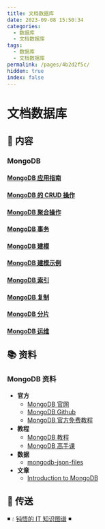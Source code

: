 ```yaml
---
title: 文档数据库
date: 2023-09-08 15:50:34
categories:
  - 数据库
  - 文档数据库
tags:
  - 数据库
  - 文档数据库
permalink: /pages/4b2d2f5c/
hidden: true
index: false
---
```


# 文档数据库

## 📖 内容

### MongoDB

#### [MongoDB 应用指南](01.MongoDB/01.MongoDB应用指南.md)

#### [MongoDB 的 CRUD 操作](01.MongoDB/02.MongoDB的CRUD操作.md)

#### [MongoDB 聚合操作](01.MongoDB/03.MongoDB的聚合操作.md)

#### [MongoDB 事务](01.MongoDB/04.MongoDB事务.md)

#### [MongoDB 建模](01.MongoDB/05.MongoDB建模.md)

#### [MongoDB 建模示例](01.MongoDB/06.MongoDB建模示例.md)

#### [MongoDB 索引](01.MongoDB/07.MongoDB索引.md)

#### [MongoDB 复制](01.MongoDB/08.MongoDB复制.md)

#### [MongoDB 分片](01.MongoDB/09.MongoDB分片.md)

#### [MongoDB 运维](01.MongoDB/20.MongoDB运维.md)

## 📚 资料

### MongoDB 资料

- **官方**
  - [MongoDB 官网](https://www.mongodb.com/)
  - [MongoDB Github](https://github.com/mongodb/mongo)
  - [MongoDB 官方免费教程](https://university.mongodb.com/)
- **教程**
  - [MongoDB 教程](https://www.runoob.com/mongodb/mongodb-tutorial.html)
  - [MongoDB 高手课](https://time.geekbang.org/course/intro/100040001)
- **数据**
  - [mongodb-json-files](https://github.com/ozlerhakan/mongodb-json-files)
- **文章**
  - [Introduction to MongoDB](https://www.slideshare.net/mdirolf/introduction-to-mongodb)

## 🚪 传送

◾ 💧 [钝悟的 IT 知识图谱](https://dunwu.github.io/waterdrop/) ◾